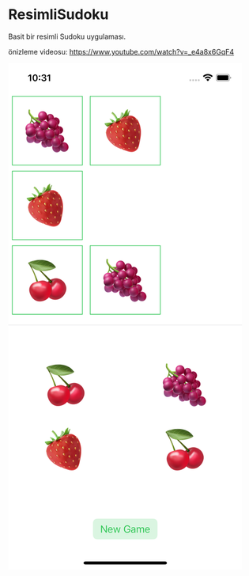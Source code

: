 # ResimliSudoku
Basit bir resimli Sudoku uygulaması.

önizleme videosu: https://www.youtube.com/watch?v=_e4a8x6GqF4

![ekran resmi](https://github.com/LeventYADIRGA/ResimliSudoku/blob/%22L%22/screenshot.png)

